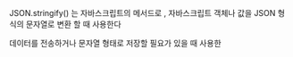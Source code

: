 JSON.stringify() 는 자바스크립트의 메서드로 , 자바스크립트 객체나 값을 JSON 형식의 문자열로 변환 할 때 사용한다

데이터를 전송하거나 문자열 형태로 저장할 필요가 있을 때 사용한